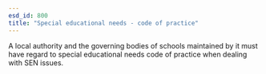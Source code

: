 ```yaml
---
esd_id: 800
title: "Special educational needs - code of practice"
---
```


A local authority and the governing bodies of schools maintained by it must have regard to special educational needs code of practice when dealing with SEN issues.

